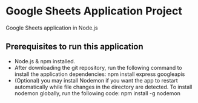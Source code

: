 # Google Sheets Application Project
Google Sheets application in Node.js

## Prerequisites to run this application
 - Node.js & npm installed.
 - After downloading the git repository, run the following command to install the application dependencies: 
    npm install express googleapis 
- (Optional) you may install Nodemon if you want the app to restart automatically while file changes in the directory are detected. To install nodemon globally, run the following code: 
    npm install -g nodemon

